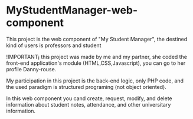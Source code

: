 # MyStudentManager-web-component
This project is the web component of "My Student Manager", the destined kind of users is professors and student

!IMPORTANT¡
this project was made by me and my partner, she coded the front-end application's module (HTML,CSS,Javascript), you can go to her profile Danny-rouse.

My participation in this project is the back-end logic, only PHP code, and the used paradigm is structured programing (not object oriented).

In this web component you cand create, request, modify, and delete information about student notes, attendance, and other universitary information. 
